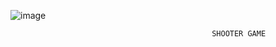 ![image](https://github.com/user-attachments/assets/6b36c0d3-77f1-4e65-8ef6-47052743eb0c)
 
                                                 SHOOTER GAME  
